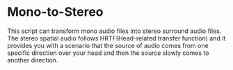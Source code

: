 # Mono-to-Stereo
This script can transform mono audio files into stereo surround audio files. The stereo spatial audio follows HRTF(Head-related transfer function) and it provides you with a scenario that the source of audio comes from one specific direction over your head and then the source slowly comes to another direction.
